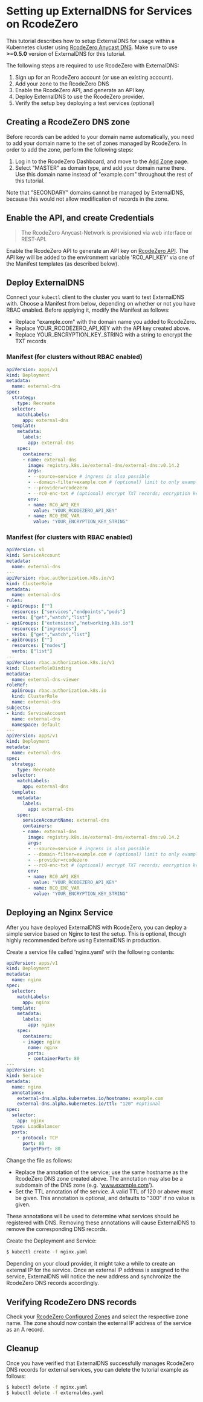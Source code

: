 # Setting up ExternalDNS for Services on RcodeZero

This tutorial describes how to setup ExternalDNS for usage within a Kubernetes cluster using [RcodeZero Anycast DNS](https://www.rcodezero.at). Make sure to use **>=0.5.0** version of ExternalDNS for this tutorial.

The following steps are required to use RcodeZero with ExternalDNS:

1. Sign up for an RcodeZero account (or use an existing account).
2. Add your zone to the RcodeZero DNS
3. Enable the RcodeZero API, and generate an API key.
4. Deploy ExternalDNS to use the RcodeZero provider.
5. Verify the setup bey deploying a test services (optional)

## Creating a RcodeZero DNS zone

Before records can be added to your domain name automatically, you need to add your domain name to the set of zones managed by RcodeZero. In order to add the zone, perform the following steps:

1. Log in to the RcodeZero Dashboard, and move to the [Add Zone](https://my.rcodezero.at/domain/create) page.
2. Select "MASTER" as domain type, and add your domain name there. Use this domain name instead of "example.com" throughout the rest of this tutorial. 

Note that "SECONDARY" domains cannot be managed by ExternalDNS, because this would not allow modification of records in the zone.

## Enable the API, and create Credentials

> The RcodeZero Anycast-Network is provisioned via web interface or REST-API.

Enable the RcodeZero API to generate an API key on [RcodeZero API](https://my.rcodezero.at/enableapi). The API key will be added to the environment variable 'RC0_API_KEY' via one of the Manifest templates (as described below).

## Deploy ExternalDNS

Connect your `kubectl` client to the cluster you want to test ExternalDNS with. Choose a Manifest from below, depending on whether or not you have RBAC enabled. Before applying it, modify the Manifest as follows:

- Replace "example.com" with the domain name you added to RcodeZero.
- Replace YOUR_RCODEZERO_API_KEY with the API key created above.
- Replace YOUR_ENCRYPTION_KEY_STRING with a string to encrypt the TXT records

### Manifest (for clusters without RBAC enabled)

```yaml
apiVersion: apps/v1
kind: Deployment
metadata:
  name: external-dns
spec:
  strategy:
    type: Recreate
  selector:
    matchLabels:
      app: external-dns
  template:
    metadata:
      labels:
        app: external-dns
    spec:
      containers:
      - name: external-dns
        image: registry.k8s.io/external-dns/external-dns:v0.14.2
        args:
        - --source=service # ingress is also possible
        - --domain-filter=example.com # (optional) limit to only example.com domains; change to match the zone created above.
        - --provider=rcodezero
        - --rc0-enc-txt # (optional) encrypt TXT records; encryption key has to be provided with RC0_ENC_KEY env var.
        env:
        - name: RC0_API_KEY
          value: "YOUR_RCODEZERO_API_KEY"
        - name: RC0_ENC_VAR
          value: "YOUR_ENCRYPTION_KEY_STRING"
```

### Manifest (for clusters with RBAC enabled)

```yaml
apiVersion: v1
kind: ServiceAccount
metadata:
  name: external-dns
---
apiVersion: rbac.authorization.k8s.io/v1
kind: ClusterRole
metadata:
  name: external-dns
rules:
- apiGroups: [""]
  resources: ["services","endpoints","pods"]
  verbs: ["get","watch","list"]
- apiGroups: ["extensions","networking.k8s.io"]
  resources: ["ingresses"] 
  verbs: ["get","watch","list"]
- apiGroups: [""]
  resources: ["nodes"]
  verbs: ["list"]
---
apiVersion: rbac.authorization.k8s.io/v1
kind: ClusterRoleBinding
metadata:
  name: external-dns-viewer
roleRef:
  apiGroup: rbac.authorization.k8s.io
  kind: ClusterRole
  name: external-dns
subjects:
- kind: ServiceAccount
  name: external-dns
  namespace: default
---
apiVersion: apps/v1
kind: Deployment
metadata:
  name: external-dns
spec:
  strategy:
    type: Recreate
  selector:
    matchLabels:
      app: external-dns
  template:
    metadata:
      labels:
        app: external-dns
    spec:
      serviceAccountName: external-dns
      containers:
      - name: external-dns
        image: registry.k8s.io/external-dns/external-dns:v0.14.2
        args:
        - --source=service # ingress is also possible
        - --domain-filter=example.com # (optional) limit to only example.com domains; change to match the zone created above.
        - --provider=rcodezero
        - --rc0-enc-txt # (optional) encrypt TXT records; encryption key has to be provided with RC0_ENC_KEY env var.
        env:
        - name: RC0_API_KEY
          value: "YOUR_RCODEZERO_API_KEY"
        - name: RC0_ENC_VAR
          value: "YOUR_ENCRYPTION_KEY_STRING"
```

## Deploying an Nginx Service

After you have deployed ExternalDNS with RcodeZero, you can deploy a simple service based on Nginx to test the setup. This is optional, though highly recommended before using ExternalDNS in production.

Create a service file called 'nginx.yaml' with the following contents:

```yaml
apiVersion: apps/v1
kind: Deployment
metadata:
  name: nginx
spec:
  selector:
    matchLabels:
      app: nginx
  template:
    metadata:
      labels:
        app: nginx
    spec:
      containers:
      - image: nginx
        name: nginx
        ports:
        - containerPort: 80
---
apiVersion: v1
kind: Service
metadata:
  name: nginx
  annotations:
    external-dns.alpha.kubernetes.io/hostname: example.com
    external-dns.alpha.kubernetes.io/ttl: "120" #optional
spec:
  selector:
    app: nginx
  type: LoadBalancer
  ports:
    - protocol: TCP
      port: 80
      targetPort: 80
```

Change the file as follows:

- Replace the annotation of the service; use the same hostname as the RcodeZero DNS zone created above. The annotation may also be a subdomain
of the DNS zone (e.g. 'www.example.com').
- Set the TTL annotation of the service. A valid TTL of 120 or above must be given. This annotation is optional, and defaults to "300" if no value is given.

These annotations will be used to determine what services should be registered with DNS. Removing these annotations will cause ExternalDNS to remove the corresponding DNS records.

Create the Deployment and Service:

```bash
$ kubectl create -f nginx.yaml
```

Depending on your cloud provider, it might take a while to create an external IP for the service. Once an external IP address is assigned to the service, ExternalDNS will notice the new address and synchronize the RcodeZero DNS records accordingly.

## Verifying RcodeZero DNS records

Check your [RcodeZero Configured Zones](https://my.rcodezero.at/domain) and select the respective zone name. The zone should now contain the external IP address of the service as an A record.

## Cleanup

Once you have verified that ExternalDNS successfully manages RcodeZero DNS records for external services, you can delete the tutorial example as follows:

```bash
$ kubectl delete -f nginx.yaml
$ kubectl delete -f externaldns.yaml
```
